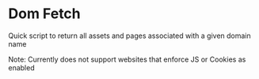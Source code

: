 # Dom Fetch

Quick script to return all assets and pages associated with a given domain name

Note: Currently does not support websites that enforce JS or Cookies as enabled
